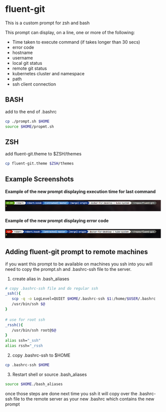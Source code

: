 # fluent-git

This is a custom prompt for zsh and bash

This prompt can display, on a line, one or more of the following:

* Time taken to execute command (if takes longer than 30 secs)
* error code
* hostname
* username
* local git status
* remote git status
* kubernetes cluster and namespace
* path
* ssh client connection


## BASH
add to the end of .bashrc

```bash
cp ./prompt.sh $HOME
source $HOME/propmt.sh
```

## ZSH
add fluent-git.theme to $ZSH/themes

```bash    
cp fluent-git.theme $ZSH/themes
```

## Example Screenshots


#### Example of the new prompt displaying execution time for last command

![Prompt with timer](full.png?raw=true)

#### Example of the new prompt displaying error code

![Example with error](error.png?raw=true)



## Adding fluent-git prompt to remote machines

if you want this prompt to be available on machines you ssh into you will need to copy the prompt.sh and .bashrc-ssh file to the server.

1. create alias in .bash_aliases

```bash
# copy .bashrc-ssh file and do regular ssh
_ssh(){
   scp -q -o LogLevel=QUIET $HOME/.bashrc-ssh $1:/home/$USER/.bashrc
   /usr/bin/ssh $@
}

# use for root ssh
_rssh(){
   /usr/bin/ssh root@$@
}
alias ssh="_ssh"
alias rssh="_rssh
```

2. copy .bashrc-ssh to $HOME

```bash
cp .bashrc-ssh $HOME
```

3. Restart shell or source .bash_aliases

```bash
source $HOME./bash_aliases
```

once those steps are done next time you ssh it will copy over the .bashrc-ssh file to the remote server as your new .bashrc which contains the new prompt

